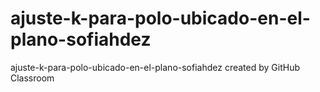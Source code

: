 # ajuste-k-para-polo-ubicado-en-el-plano-sofiahdez
ajuste-k-para-polo-ubicado-en-el-plano-sofiahdez created by GitHub Classroom
